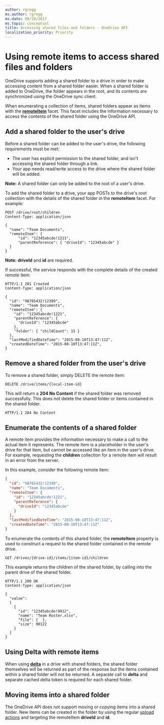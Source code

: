 ```yaml
---
author: rgregg
ms.author: rgregg
ms.date: 09/10/2017
ms.topic: conceptual
title: Accessing shared files and folders - OneDrive API
localization_priority: Priority
---
```

# Using remote items to access shared files and folders

OneDrive supports adding a shared folder to a drive in order to make accessing
content from a shared folder easier. When a shared folder is added to
OneDrive, the folder appears in the root, and its contents are synchronized using the OneDrive sync client.

When enumerating a collection of items, shared folders appear as items
with the **[remoteItem](../resources/remoteitem.md)** facet. This facet
includes the information necessary to access the contents of the shared folder
using the OneDrive API.

## Add a shared folder to the user's drive

Before a shared folder can be added to the user's drive, the following
requirements must be met:

* The user has explicit permission to the shared folder, and isn't accessing the shared folder through a link.
* Your app needs read/write access to the drive where the shared folder will be
  added.

**Note:** A shared folder can only be added to the root of a user's drive.

To add the shared folder to a drive, your app POSTs to the drive's root collection
with the details of the shared folder in the **remoteItem** facet. For example:

<!-- { "blockType": "request", "name": "add-mountpoint",
       "@odata.type": "microsoft.graph.driveItem", "truncated": true, "scopes": "files.readwrite", "tags": "service.onedrive" } -->
```http
POST /drive/root/children
Content-Type: application/json

{
  "name": "Team Documents",
  "remoteItem": {
      "id": "12345abcde!1221",
      "parentReference": { "driveId": "12345abcde" }
  }
}
```

**Note:** **driveId** and **id** are required.

If successful, the service responds with the complete details of the
created remote item:

<!-- { "blockType": "response", "@odata.type": "microsoft.graph.driveItem", "truncated": true} -->
```http
HTTP/1.1 201 Created
Content-Type: application/json

{
  "id": "98765432!12399",
  "name": "Team Documents",
  "remoteItem": {
    "id": "12345abcde!1221",
    "parentReference": {
      "driveId": "12345abcde"
    },
    "folder": { "childCount": 15 }
  },
  "lastModifiedDateTime": "2015-08-10T13:47:11Z",
  "createdDateTime": "2015-08-10T13:47:11Z",
}
```

## Remove a shared folder from the user's drive

To remove a shared folder, simply DELETE the remote item:

<!-- { "blockType": "request", "name": "delete-mountpoint", "scopes": "files.readwrite", "tags": "service.onedrive" } -->
```http
DELETE /drive/items/{local-item-id}
```

This will return a **204 No Content** if the shared folder was removed
successfully. This does not delete the shared folder or items contained in the
shared folder.

<!-- { "blockType": "response" } -->
```http
HTTP/1.1 204 No Content
```

## Enumerate the contents of a shared folder

A remote item provides the information necessary to make a call to the actual
item it represents. The remote item is a placeholder in the user's
drive for that item, but cannot be accessed like an item in the user's drive.
For example, requesting the **children** collection for a remote item will
result in an error from the server.

In this example, consider the following remote item:

<!-- { "blockType": "example", "@odata.type": "microsoft.graph.driveItem", "name": "mount-point", "truncated": true } -->
```json
{
  "id": "98765432!12399",
  "name": "Team Documents",
  "remoteItem": {
    "id": "12345abcde!1221",
    "parentReference": {
      "driveId": "12345abcde"
    }
  },
  "lastModifiedDateTime": "2015-08-10T13:47:11Z",
  "createdDateTime": "2015-08-10T13:47:11Z"
}
```

To enumerate the contents of this shared folder, the **remoteItem** property is
used to construct a request to the shared folder contained in the remote
drive.

<!-- { "blockType": "request", "name": "enum-mountpoint", "scopes": "files.read", "tags": "service.onedrive" } -->
```http
GET /drives/{drive-id}/items/{item-id}/children
```

This example returns the children of the shared folder, by calling into the
parent drive of the shared folder.

<!-- { "blockType": "response", "@odata.type": "microsoft.graph.driveItem", "truncated": true, "isCollection": true } -->
```http
HTTP/1.1 200 OK
Content-Type: application/json

{
  "value":
  [
    {
      "id": "12345abcde!9912",
      "name": "Team Roster.xlsx",
      "file": {  },
      "size": 90122
    }
  ]
}
```

## Using Delta with remote items

When using **[delta](../api/driveitem_delta.md)** in a drive with
shared folders, the shared folder themselves will be returned as part of the
response but the items contained within a shared folder will not be returned. A
separate call to **delta** and separate cached delta token is required for each shared folder.

## Moving items into a shared folder

The OneDrive API does not support moving or copying items into
a shared folder. New items can be created in the folder by using the regular
[upload actions](../concepts/upload.md) and targeting the remoteItem
**driveId** and **id**.


<!-- {
  "type": "#page.annotation",
  "description": "Learn how to access shared folders and remote items in OneDrive API.",
  "keywords": "shared folders, mountpoint, mount points, remote items, symlink, onedrive, shared, items, linked",
  "section": "documentation",
  "tocPath": "Concepts/Remote items"
} -->
